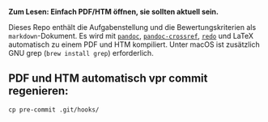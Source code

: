 **Zum Lesen: Einfach PDF/HTM öffnen, sie sollten aktuell sein.**

Dieses Repo enthält die Aufgabenstellung und die Bewertungskriterien als `markdown`-Dokument. Es wird mit [`pandoc`](https://pandoc.org/), [`pandoc-crossref`](https://github.com/lierdakil/pandoc-crossref/releases), [`redo`](https://github.com/apenwarr/redo/releases) und LaTeX automatisch zu einem PDF und HTM kompiliert. Unter macOS ist zusätzlich GNU grep (`brew install grep`) erforderlich.

## PDF und HTM automatisch vpr commit regenieren:
`cp pre-commit .git/hooks/`
